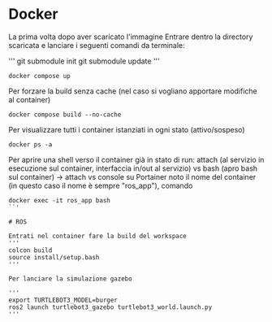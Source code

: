 # Docker

La prima volta dopo aver scaricato l'immagine
Entrare dentro la directory scaricata e lanciare i seguenti comandi da terminale:

'''
git submodule init
git submodule update
'''
```
docker compose up
```
Per forzare la build senza cache (nel caso si vogliano apportare modifiche al container)
```
docker compose build --no-cache
```


Per visualizzare tutti i container istanziati in ogni stato (attivo/sospeso)
```
docker ps -a
```
Per aprire una shell verso il container già in stato di run:
attach (al servizio in esecuzione sul container, interfaccia in/out al servizio) vs bash (apro bash sul container) -> attach vs console su Portainer 
noto il nome del container (in questo caso il nome è sempre "ros_app"), comando
```
docker exec -it ros_app bash
``'

# ROS

Entrati nel container fare la build del workspace
'''
colcon build
source install/setup.bash
'''

Per lanciare la simulazione gazebo

'''
export TURTLEBOT3_MODEL=burger
ros2 launch turtlebot3_gazebo turtlebot3_world.launch.py
'''

